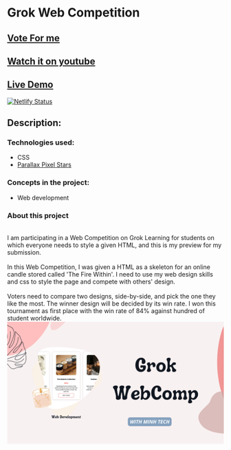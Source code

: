 # Grok Web Competition
## [Vote For me](https://groklearning.com/tournament/webcomp-tournament-2022-may/design-tournament/vote/pWjjOp4zgUoJIbxS/)
## [Watch it on youtube](https://youtu.be/OqcEBNGcomE)
## [Live Demo](https://firewithin.netlify.app)
[![Netlify Status](https://api.netlify.com/api/v1/badges/75df0e47-e1aa-41fb-9211-f86a3e3cbac5/deploy-status)](https://app.netlify.com/sites/google-search-minhvyha/deploys)
## **Description:**

### Technologies used:

- CSS
- [Parallax Pixel Stars](https://codepen.io/mattmarble/pen/qBdamQz)


### Concepts in the project:

- Web development

### About this project
\
I am participating in a Web Competition on Grok Learning for students on which everyone needs to style a given HTML, and this is my preview for my submission.
\
\
In this Web Competition, I was given a HTML as a skeleton for an online candle stored called 'The Fire Within'. I need to use my web design skills and css to style the page and compete with others' design.
\
\
Voters need to compare two designs, side-by-side, and pick the one they like the most. The winner design will be decided by its win rate. I won this tournament as first place with the win rate of 84% against hundred of student worldwide.
\
![preview img](/preview.png)
